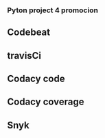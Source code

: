 ### Pyton project 4 promocion

## Codebeat


## travisCi

## Codacy code

## Codacy coverage

## Snyk

